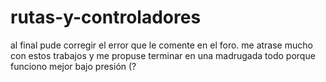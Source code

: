 # rutas-y-controladores
al final pude corregir el error que le comente en el foro. me atrase mucho con estos trabajos y me propuse terminar en una madrugada todo porque funciono mejor bajo presión (?
